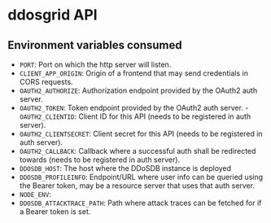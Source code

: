  # ddosgrid API

## Environment variables consumed

- `PORT`: Port on which the http server will listen.
- `CLIENT_APP_ORIGIN`: Origin of a frontend that may send credentials in CORS requests.
- `OAUTH2_AUTHORIZE`: Authorization endpoint provided by the OAuth2 auth server.
- `OAUTH2_TOKEN`: Token endpoint provided by the OAuth2 auth server.
-`OAUTH2_CLIENTID`: Client ID for this API (needs to be registered in auth server).
- `OAUTH2_CLIENTSECRET`: Client secret for this API (needs to be registered in auth server).
- `OAUTH2_CALLBACK`: Callback where a successful auth shall be redirected towards (needs to be registered in auth server).
- `DDOSDB_HOST`: The host where the DDoSDB instance is deployed
- `DDOSDB_PROFILEINFO`: Endpoint/URL where user info can be queried using the Bearer token, may be a resource server that uses that auth server.
- `NODE_ENV`:
- `DDOSDB_ATTACKTRACE_PATH`: Path where attack traces can be fetched for if a Bearer token is set.

